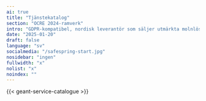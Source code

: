```yaml
---
ai: true
title: "Tjänstekatalog"
section: "OCRE 2024-ramverk"
intro: "GDPR-kompatibel, nordisk leverantör som säljer utmärkta molnlösningar – inte data."
date: "2025-01-20"
draft: false
language: "sv"
socialmedia: "/safespring-start.jpg"
nosidebar: "ingen"
fullwidth: "x"
nolist: "x"
noindex: ""
---
```

{{< geant-service-catalogue >}}